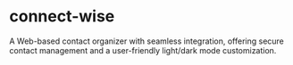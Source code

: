 # connect-wise
A Web-based contact organizer with seamless integration, offering secure contact management and a user-friendly light/dark mode customization.
